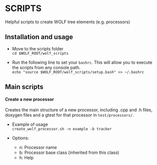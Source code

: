 # SCRIPTS

Helpful scripts to create WOLF tree elements (e.g. processors)

## Installation and usage

  * Move to the scripts folder   
  `cd $WOLF_ROOT/wolf_scripts`  

  * Run the following line to set your `bashrc`. This will allow you to execute the scripts from any console path.  
  ``echo "source $WOLF_ROOT/wolf_scripts/setup.bash" >> ~/.bashrc``

## Main scripts

#### Create a new processor

Creates the main structure of a new processor, including .cpp and .h files, doxygen files and a gtest for that processor in `test/processors/`. 

  * Example of usage  
  `create_wolf_processor.sh -n example -b tracker` 

  * Options:
    - n: Processor name
    - b: Processor base class (inherited from this class)
    - h: Help


